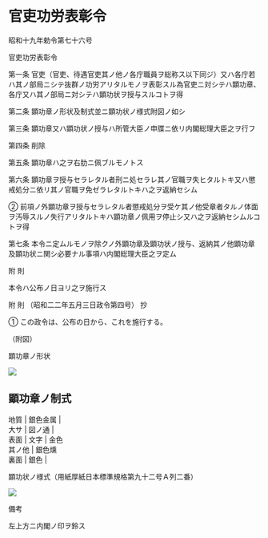 # 官吏功労表彰令

昭和十九年勅令第七十六号

官吏功労表彰令

第一条 官吏（官吏、待遇官吏其ノ他ノ各庁職員ヲ総称ス以下同ジ）又ハ各庁若ハ其ノ部局ニシテ抜群ノ功労アリタルモノヲ表彰スル為官吏ニ対シテハ顕功章、各庁又ハ其ノ部局ニ対シテハ顕功状ヲ授与スルコトヲ得

第二条 顕功章ノ形状及制式並ニ顕功状ノ様式附図ノ如シ

第三条 顕功章又ハ顕功状ノ授与ハ所管大臣ノ申牒ニ依リ内閣総理大臣之ヲ行フ

第四条 削除

第五条 顕功章ハ之ヲ右肋ニ佩ブルモノトス

第六条 顕功章ヲ授与セラレタル者刑ニ処セラレ其ノ官職ヲ失ヒタルトキ又ハ懲戒処分ニ依リ其ノ官職ヲ免ゼラレタルトキハ之ヲ返納セシム

② 前項ノ外顕功章ヲ授与セラレタル者懲戒処分ヲ受ケ其ノ他受章者タルノ体面ヲ汚辱スルノ失行アリタルトキハ顕功章ノ佩用ヲ停止シ又ハ之ヲ返納セシムルコトヲ得

第七条 本令ニ定ムルモノヲ除クノ外顕功章及顕功状ノ授与、返納其ノ他顕功章及顕功状ニ関シ必要ナル事項ハ内閣総理大臣之ヲ定ム

附 則

本令ハ公布ノ日ヨリ之ヲ施行ス

附 則 （昭和二二年五月三日政令第四号） 抄

① この政令は、公布の日から、これを施行する。

（附図）

顕功章ノ形状

![](/./pict/S19CO076-001.jpg)

顕功章ノ制式  
---  
地質 | 銀色金属 |   
大サ | 図ノ通 |   
表面 | 文字 | 金色  
其ノ他 | 銀色燻  
裏面 | 銀色 |   
  
顕功状ノ様式（用紙厚紙日本標準規格第九十二号Ａ列二番）

![](/./pict/S19CO076-002.jpg)

備考

左上方ニ内閣ノ印ヲ鈴ス

